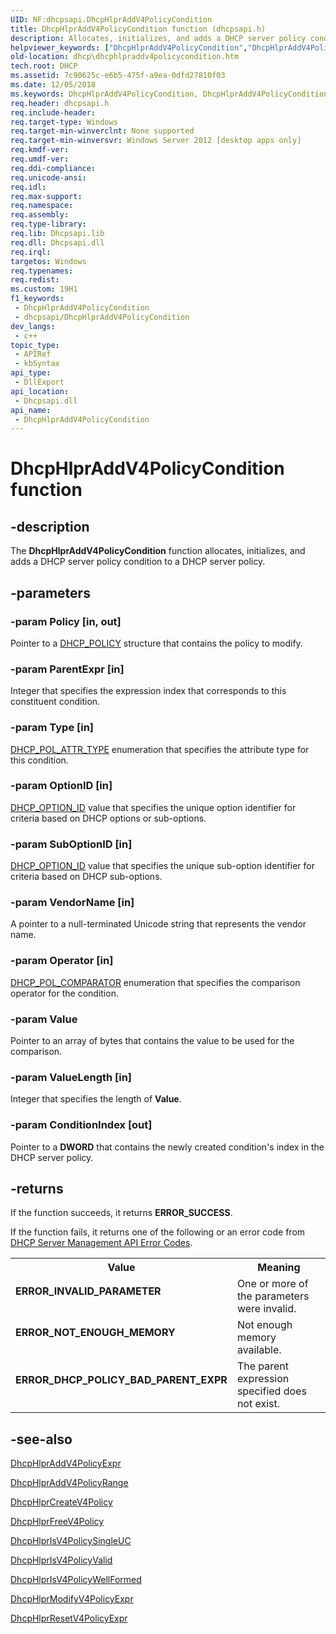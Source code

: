 ```yaml
---
UID: NF:dhcpsapi.DhcpHlprAddV4PolicyCondition
title: DhcpHlprAddV4PolicyCondition function (dhcpsapi.h)
description: Allocates, initializes, and adds a DHCP server policy condition to a DHCP server policy.
helpviewer_keywords: ["DhcpHlprAddV4PolicyCondition","DhcpHlprAddV4PolicyCondition function [DHCP]","dhcp.dhcphlpraddv4policycondition","dhcpsapi/DhcpHlprAddV4PolicyCondition"]
old-location: dhcp\dhcphlpraddv4policycondition.htm
tech.root: DHCP
ms.assetid: 7c90625c-e6b5-475f-a9ea-0dfd27810f03
ms.date: 12/05/2018
ms.keywords: DhcpHlprAddV4PolicyCondition, DhcpHlprAddV4PolicyCondition function [DHCP], dhcp.dhcphlpraddv4policycondition, dhcpsapi/DhcpHlprAddV4PolicyCondition
req.header: dhcpsapi.h
req.include-header: 
req.target-type: Windows
req.target-min-winverclnt: None supported
req.target-min-winversvr: Windows Server 2012 [desktop apps only]
req.kmdf-ver: 
req.umdf-ver: 
req.ddi-compliance: 
req.unicode-ansi: 
req.idl: 
req.max-support: 
req.namespace: 
req.assembly: 
req.type-library: 
req.lib: Dhcpsapi.lib
req.dll: Dhcpsapi.dll
req.irql: 
targetos: Windows
req.typenames: 
req.redist: 
ms.custom: 19H1
f1_keywords:
 - DhcpHlprAddV4PolicyCondition
 - dhcpsapi/DhcpHlprAddV4PolicyCondition
dev_langs:
 - c++
topic_type:
 - APIRef
 - kbSyntax
api_type:
 - DllExport
api_location:
 - Dhcpsapi.dll
api_name:
 - DhcpHlprAddV4PolicyCondition
---
```


# DhcpHlprAddV4PolicyCondition function


## -description

The <b>DhcpHlprAddV4PolicyCondition</b> function allocates, initializes, and adds a DHCP server policy condition to a DHCP server policy.

## -parameters

### -param Policy [in, out]

Pointer to a <a href="https://docs.microsoft.com/windows/desktop/api/dhcpsapi/ns-dhcpsapi-dhcp_policy">DHCP_POLICY</a> structure that contains the policy to modify.

### -param ParentExpr [in]

Integer that specifies the expression index that corresponds to this constituent condition.

### -param Type [in]

<a href="https://docs.microsoft.com/previous-versions/windows/desktop/api/dhcpsapi/ne-dhcpsapi-dhcp_pol_attr_type">DHCP_POL_ATTR_TYPE</a> enumeration that specifies the attribute type for this condition.

### -param OptionID [in]

<a href="https://docs.microsoft.com/previous-versions/windows/desktop/dhcp/dhcp-server-management-type-definitions">DHCP_OPTION_ID</a> value that specifies the unique option identifier for criteria based on DHCP options or sub-options.

### -param SubOptionID [in]

<a href="https://docs.microsoft.com/previous-versions/windows/desktop/dhcp/dhcp-server-management-type-definitions">DHCP_OPTION_ID</a> value that specifies the unique sub-option identifier for criteria based on DHCP sub-options.

### -param VendorName [in]

A pointer to a null-terminated Unicode string that represents the vendor name.

### -param Operator [in]

<a href="https://docs.microsoft.com/previous-versions/windows/desktop/api/dhcpsapi/ne-dhcpsapi-dhcp_pol_comparator">DHCP_POL_COMPARATOR</a> enumeration that specifies the comparison operator for the condition.

### -param Value

Pointer to an array of bytes that contains the value to be used for the comparison.

### -param ValueLength [in]

Integer that specifies the length of <b>Value</b>.

### -param ConditionIndex [out]

Pointer to a <b>DWORD</b> that contains the newly created condition's index in the DHCP server policy.

## -returns

If the function succeeds, it returns <b>ERROR_SUCCESS</b>.

If the function fails, it returns one of the following or an error code from <a href="https://docs.microsoft.com/previous-versions/windows/desktop/dhcp/dhcp-server-management-api-error-codes">DHCP Server Management API Error Codes</a>.

<table>
<tr>
<th>Value</th>
<th>Meaning</th>
</tr>
<tr>
<td width="40%">
<dl>
<dt><b>ERROR_INVALID_PARAMETER</b></dt>
</dl>
</td>
<td width="60%">
One or more of the parameters were invalid.

</td>
</tr>
<tr>
<td width="40%">
<dl>
<dt><b>ERROR_NOT_ENOUGH_MEMORY</b></dt>
</dl>
</td>
<td width="60%">
Not enough memory available.

</td>
</tr>
<tr>
<td width="40%">
<dl>
<dt><b>ERROR_DHCP_POLICY_BAD_PARENT_EXPR</b></dt>
</dl>
</td>
<td width="60%">
The parent expression specified does not exist.

</td>
</tr>
</table>

## -see-also

<a href="https://docs.microsoft.com/previous-versions/windows/desktop/api/dhcpsapi/nf-dhcpsapi-dhcphlpraddv4policyexpr">DhcpHlprAddV4PolicyExpr</a>



<a href="https://docs.microsoft.com/previous-versions/windows/desktop/api/dhcpsapi/nf-dhcpsapi-dhcphlpraddv4policyrange">DhcpHlprAddV4PolicyRange</a>



<a href="https://docs.microsoft.com/previous-versions/windows/desktop/api/dhcpsapi/nf-dhcpsapi-dhcphlprcreatev4policy">DhcpHlprCreateV4Policy</a>



<a href="https://docs.microsoft.com/previous-versions/windows/desktop/api/dhcpsapi/nf-dhcpsapi-dhcphlprfreev4policy">DhcpHlprFreeV4Policy</a>



<a href="https://docs.microsoft.com/previous-versions/windows/desktop/api/dhcpsapi/nf-dhcpsapi-dhcphlprisv4policysingleuc">DhcpHlprIsV4PolicySingleUC</a>



<a href="https://docs.microsoft.com/previous-versions/windows/desktop/api/dhcpsapi/nf-dhcpsapi-dhcphlprisv4policyvalid">DhcpHlprIsV4PolicyValid</a>



<a href="https://docs.microsoft.com/previous-versions/windows/desktop/api/dhcpsapi/nf-dhcpsapi-dhcphlprisv4policywellformed">DhcpHlprIsV4PolicyWellFormed</a>



<a href="https://docs.microsoft.com/previous-versions/windows/desktop/api/dhcpsapi/nf-dhcpsapi-dhcphlprmodifyv4policyexpr">DhcpHlprModifyV4PolicyExpr</a>



<a href="https://docs.microsoft.com/previous-versions/windows/desktop/api/dhcpsapi/nf-dhcpsapi-dhcphlprresetv4policyexpr">DhcpHlprResetV4PolicyExpr</a>

